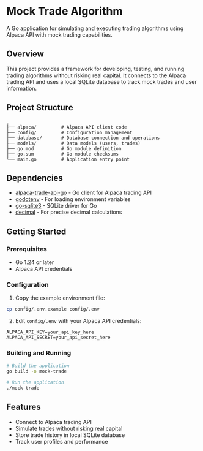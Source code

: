 # Mock Trade Algorithm

A Go application for simulating and executing trading algorithms using Alpaca API with mock trading capabilities.

## Overview

This project provides a framework for developing, testing, and running trading algorithms without risking real capital. It connects to the Alpaca trading API and uses a local SQLite database to track mock trades and user information.

## Project Structure

```
.
├── alpaca/         # Alpaca API client code
├── config/         # Configuration management
├── database/       # Database connection and operations
├── models/         # Data models (users, trades)
├── go.mod          # Go module definition
├── go.sum          # Go module checksums
└── main.go         # Application entry point
```

## Dependencies

- [alpaca-trade-api-go](https://github.com/alpacahq/alpaca-trade-api-go) - Go client for Alpaca trading API
- [godotenv](https://github.com/joho/godotenv) - For loading environment variables
- [go-sqlite3](https://github.com/mattn/go-sqlite3) - SQLite driver for Go
- [decimal](https://github.com/shopspring/decimal) - For precise decimal calculations

## Getting Started

### Prerequisites

- Go 1.24 or later
- Alpaca API credentials

### Configuration

1. Copy the example environment file:

```bash
cp config/.env.example config/.env
```

2. Edit `config/.env` with your Alpaca API credentials:

```
ALPACA_API_KEY=your_api_key_here
ALPACA_API_SECRET=your_api_secret_here
```

### Building and Running

```bash
# Build the application
go build -o mock-trade

# Run the application
./mock-trade
```

## Features

- Connect to Alpaca trading API
- Simulate trades without risking real capital
- Store trade history in local SQLite database
- Track user profiles and performance
